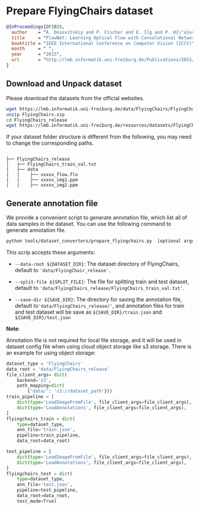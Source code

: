 # Prepare FlyingChairs dataset

<!-- [DATASET] -->

```bibtex
@InProceedings{DFIB15,
  author    = "A. Dosovitskiy and P. Fischer and E. Ilg and P. H{\"a}usser and C. Haz{\i}rba{\c{s}} and V. Golkov and P. v.d. Smagt and D. Cremers and T. Brox",
  title     = "FlowNet: Learning Optical Flow with Convolutional Networks",
  booktitle = "IEEE International Conference on Computer Vision (ICCV)",
  month     = " ",
  year      = "2015",
  url       = "http://lmb.informatik.uni-freiburg.de/Publications/2015/DFIB15"
}
```

## Download and Unpack dataset

Please download the datasets from the official websites.

```bash
wget https://lmb.informatik.uni-freiburg.de/data/FlyingChairs/FlyingChairs.zip
unzip FlyingChairs.zip
cd FlyingChairs_release
wget https://lmb.informatik.uni-freiburg.de/resources/datasets/FlyingChairs/FlyingChairs_train_val.txt
```

If your dataset folder structure is different from the following, you may need to change the corresponding paths.

```text

├── FlyingChairs_release
│   ├── FlyingChairs_train_val.txt
|   ├── data
|   |    ├── xxxxx_flow.flo
|   |    ├── xxxxx_img1.ppm
|   |    ├── xxxxx_img2.ppm
```

## Generate annotation file

We provide a convenient script to generate annotation file, which list all of data samples in the dataset.
You can use the following command to generate annotation file.

```bash
python tools/dataset_converters/prepare_flyingchairs.py  [optional arguments]
```

This scrip accepts these arguments:

- `--data-root ${DATASET_DIR}`: The dataset directory of FlyingChairs, default to `'data/FlyingChair_release'`.

- `--split-file ${SPLIT_FILE}`: The file for splitting train and test dataset, default to `'data/FlyingChairs_release/FlyingChairs_train_val.txt'`.

- `--save-dir ${SAVE_DIR}`: The directory for saving the annotation file, default to`'data/FlyingChairs_release/'`,
  and annotation files for train and test dataset will be save as `${SAVE_DIR}/train.json` and `${SAVE_DIR}/test.json`

**Note**:

Annotation file is not required for local file storage, and it will be used in dataset config file when using cloud object storage like s3 storage. There is an example for using object storage:

```python
dataset_type = 'FlyingChairs'
data_root = 'data/FlyingChairs_release'
file_client_args= dict(
    backend='s3',
    path_mapping=dict(
        {'data/': 's3://dataset_path'}))
train_pipeline = [
    dict(type='LoadImageFromFile', file_client_args=file_client_args),
    dict(type='LoadAnnotations', file_client_args=file_client_args),
]
flyingchairs_train = dict(
    type=dataset_type,
    ann_file='train.json',
    pipeline=train_pipeline,
    data_root=data_root)

test_pipeline = [
    dict(type='LoadImageFromFile', file_client_args=file_client_args),
    dict(type='LoadAnnotations', file_client_args=file_client_args),
]
flyingchairs_test = dict(
    type=dataset_type,
    ann_file='test.json',
    pipeline=test_pipeline,
    data_root=data_root,
    test_mode=True)
```
